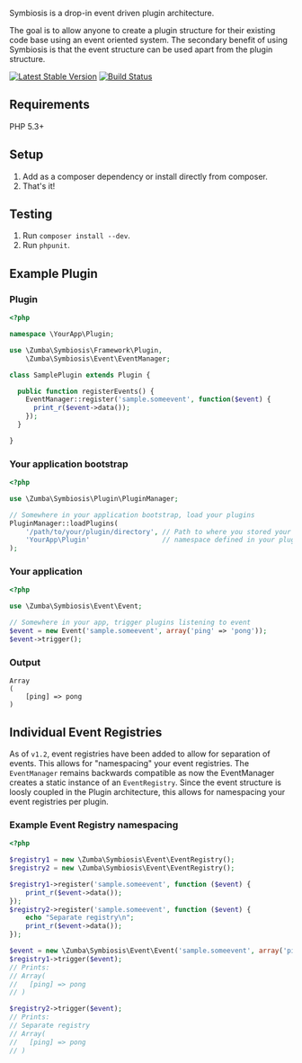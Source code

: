 Symbiosis is a drop-in event driven plugin architecture.

The goal is to allow anyone to create a plugin structure for their existing code base using an event oriented system.
The secondary benefit of using Symbiosis is that the event structure can be used apart from the plugin structure.

[![Latest Stable Version](https://poser.pugx.org/zumba/symbiosis/v/stable.png)](https://packagist.org/packages/zumba/symbiosis)
[![Build Status](https://secure.travis-ci.org/zumba/symbiosis.png)](http://travis-ci.org/zumba/symbiosis)

## Requirements

PHP 5.3+

## Setup

1. Add as a composer dependency or install directly from composer.
1. That's it!

## Testing

1. Run `composer install --dev`.
2. Run `phpunit`.

## Example Plugin

### Plugin

```php
<?php

namespace \YourApp\Plugin;

use \Zumba\Symbiosis\Framework\Plugin,
    \Zumba\Symbiosis\Event\EventManager;

class SamplePlugin extends Plugin {

  public function registerEvents() {
    EventManager::register('sample.someevent', function($event) {
      print_r($event->data());
    });
  }

}
```

### Your application bootstrap

```php
<?php

use \Zumba\Symbiosis\Plugin\PluginManager;

// Somewhere in your application bootstrap, load your plugins
PluginManager::loadPlugins(
	'/path/to/your/plugin/directory', // Path to where you stored your plugins
	'YourApp\Plugin'                  // namespace defined in your plugins (see example above)
);
```

### Your application

```php
<?php

use \Zumba\Symbiosis\Event\Event;

// Somewhere in your app, trigger plugins listening to event
$event = new Event('sample.someevent', array('ping' => 'pong'));
$event->trigger();
```

### Output

```shell
Array
(
    [ping] => pong
)
```

## Individual Event Registries

As of `v1.2`, event registries have been added to allow for separation of events. This allows for "namespacing"
your event registries. The `EventManager` remains backwards compatible as now the EventManager creates a static instance
of an `EventRegistry`. Since the event structure is loosly coupled in the Plugin architecture, this allows for namespacing
your event registries per plugin.

### Example Event Registry namespacing

```php
<?php

$registry1 = new \Zumba\Symbiosis\Event\EventRegistry();
$registry2 = new \Zumba\Symbiosis\Event\EventRegistry();

$registry1->register('sample.someevent', function ($event) {
	print_r($event->data());
});
$registry2->register('sample.someevent', function ($event) {
	echo "Separate registry\n";
	print_r($event->data());
});

$event = new \Zumba\Symbiosis\Event\Event('sample.someevent', array('ping' => 'pong'));
$registry1->trigger($event);
// Prints: 
// Array(
//   [ping] => pong
// )

$registry2->trigger($event);
// Prints:
// Separate registry
// Array(
//   [ping] => pong
// )
